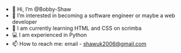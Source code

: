 - 👋 Hi, I’m @Bobby-Shaw
- 👀 I’m interested in becoming a software engineer or maybe a web developer
- 🌱 I am currently learning HTML and CSS on scrimba
- 💻 I am experienced in Python
- 📫 How to reach me: email - shawuk2006@gmail.com

<!---
Bobby-Shaw/Bobby-Shaw is a ✨ special ✨ repository because its `README.md` (this file) appears on your GitHub profile.
You can click the Preview link to take a look at your changes.
--->

